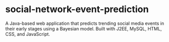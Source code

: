 # social-network-event-prediction
A Java-based web application that predicts trending social media events in their early stages using a Bayesian model. Built with J2EE, MySQL, HTML, CSS, and JavaScript.
